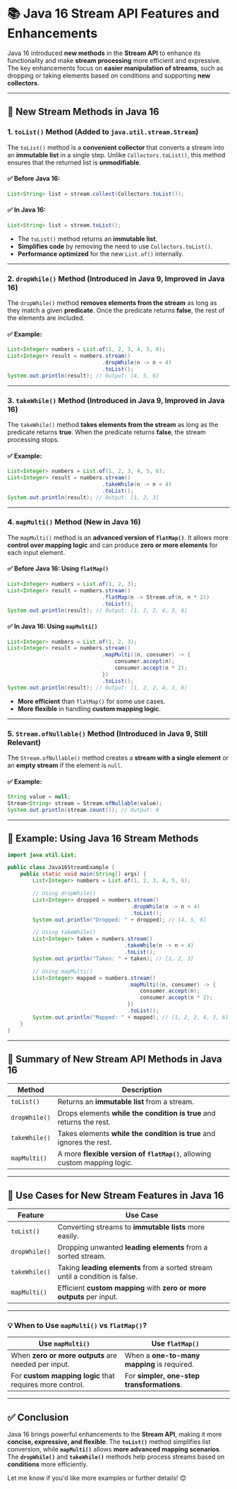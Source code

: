 # 📚 **Java 16 Stream API Features and Enhancements**

Java 16 introduced **new methods** in the **Stream API** to enhance its functionality and make **stream processing** more efficient and expressive. The key enhancements focus on **easier manipulation of streams**, such as dropping or taking elements based on conditions and supporting **new collectors**.

---

## 🔧 **New Stream Methods in Java 16**

### **1. `toList()` Method** (Added to `java.util.stream.Stream`)

The `toList()` method is a **convenient collector** that converts a stream into an **immutable list** in a single step. Unlike `Collectors.toList()`, this method ensures that the returned list is **unmodifiable**.

#### ✅ **Before Java 16:**

```java
List<String> list = stream.collect(Collectors.toList());
```

#### ✅ **In Java 16:**

```java
List<String> list = stream.toList();
```

- The `toList()` method returns an **immutable list**.
- **Simplifies code** by removing the need to use `Collectors.toList()`.
- **Performance optimized** for the new `List.of()` internally.

---

### **2. `dropWhile()` Method** (Introduced in Java 9, Improved in Java 16)

The `dropWhile()` method **removes elements from the stream** as long as they match a given **predicate**. Once the predicate returns **false**, the rest of the elements are included.

#### ✅ **Example:**

```java
List<Integer> numbers = List.of(1, 2, 3, 4, 5, 6);
List<Integer> result = numbers.stream()
                              .dropWhile(n -> n < 4)
                              .toList();
System.out.println(result); // Output: [4, 5, 6]
```

---

### **3. `takeWhile()` Method** (Introduced in Java 9, Improved in Java 16)

The `takeWhile()` method **takes elements from the stream** as long as the predicate returns **true**. When the predicate returns **false**, the stream processing stops.

#### ✅ **Example:**

```java
List<Integer> numbers = List.of(1, 2, 3, 4, 5, 6);
List<Integer> result = numbers.stream()
                              .takeWhile(n -> n < 4)
                              .toList();
System.out.println(result); // Output: [1, 2, 3]
```

---

### **4. `mapMulti()` Method** (New in Java 16)

The `mapMulti()` method is an **advanced version of `flatMap()`**. It allows more **control over mapping logic** and can produce **zero or more elements** for each input element.

#### ✅ **Before Java 16: Using `flatMap()`**

```java
List<Integer> numbers = List.of(1, 2, 3);
List<Integer> result = numbers.stream()
                              .flatMap(n -> Stream.of(n, n * 2))
                              .toList();
System.out.println(result); // Output: [1, 2, 2, 4, 3, 6]
```

#### ✅ **In Java 16: Using `mapMulti()`**

```java
List<Integer> numbers = List.of(1, 2, 3);
List<Integer> result = numbers.stream()
                              .mapMulti((n, consumer) -> {
                                  consumer.accept(n);
                                  consumer.accept(n * 2);
                              })
                              .toList();
System.out.println(result); // Output: [1, 2, 2, 4, 3, 6]
```

- **More efficient** than `flatMap()` for some use cases.
- **More flexible** in handling **custom mapping logic**.

---

### **5. `Stream.ofNullable()` Method** (Introduced in Java 9, Still Relevant)

The `Stream.ofNullable()` method creates a **stream with a single element** or an **empty stream** if the element is `null`.

#### ✅ **Example:**

```java
String value = null;
Stream<String> stream = Stream.ofNullable(value);
System.out.println(stream.count()); // Output: 0
```

---

## 🧪 **Example: Using Java 16 Stream Methods**

```java
import java.util.List;

public class Java16StreamExample {
    public static void main(String[] args) {
        List<Integer> numbers = List.of(1, 2, 3, 4, 5, 6);

        // Using dropWhile()
        List<Integer> dropped = numbers.stream()
                                       .dropWhile(n -> n < 4)
                                       .toList();
        System.out.println("Dropped: " + dropped); // [4, 5, 6]

        // Using takeWhile()
        List<Integer> taken = numbers.stream()
                                     .takeWhile(n -> n < 4)
                                     .toList();
        System.out.println("Taken: " + taken); // [1, 2, 3]

        // Using mapMulti()
        List<Integer> mapped = numbers.stream()
                                      .mapMulti((n, consumer) -> {
                                          consumer.accept(n);
                                          consumer.accept(n * 2);
                                      })
                                      .toList();
        System.out.println("Mapped: " + mapped); // [1, 2, 2, 4, 3, 6]
    }
}
```

---

## 🚀 **Summary of New Stream API Methods in Java 16**

| **Method**    | **Description**                                                            |
|---------------|----------------------------------------------------------------------------|
| `toList()`    | Returns an **immutable list** from a stream.                               |
| `dropWhile()` | Drops elements **while the condition is true** and returns the rest.       |
| `takeWhile()` | Takes elements **while the condition is true** and ignores the rest.       |
| `mapMulti()`  | A more **flexible version of `flatMap()`**, allowing custom mapping logic. |

---

## 🎯 **Use Cases for New Stream Features in Java 16**

| **Feature**   | **Use Case**                                                                 |
|---------------|------------------------------------------------------------------------------|
| `toList()`    | Converting streams to **immutable lists** more easily.                       |
| `dropWhile()` | Dropping unwanted **leading elements** from a sorted stream.                 |
| `takeWhile()` | Taking **leading elements** from a sorted stream until a condition is false. |
| `mapMulti()`  | Efficient **custom mapping** with **zero or more outputs** per input.        |

---

### 💡 **When to Use `mapMulti()` vs `flatMap()`?**

| **Use `mapMulti()`**                                     | **Use `flatMap()`**                         |
|----------------------------------------------------------|---------------------------------------------|
| When **zero or more outputs** are needed per input.      | When a **one-to-many mapping** is required. |
| For **custom mapping logic** that requires more control. | For **simpler, one-step transformations**.  |

---

## ✅ **Conclusion**

Java 16 brings powerful enhancements to the **Stream API**, making it more **concise, expressive, and flexible**. The **`toList()`** method simplifies list conversion, while **`mapMulti()`** allows **more advanced mapping scenarios**. The **`dropWhile()`** and **`takeWhile()`** methods help process streams based on **conditions** more efficiently.

Let me know if you'd like more examples or further details! 😊
